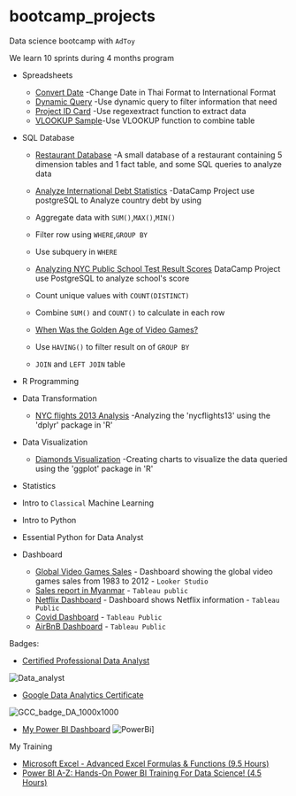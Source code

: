 # bootcamp_projects
Data science bootcamp with `AdToy`

We learn 10 sprints during 4 months program

- Spreadsheets
    - [Convert Date](https://github.com/rajatisace/bootcamp_projects/blob/main/SpreadSheets/Convert_Date.PNG) -Change Date in Thai Format to International Format
    - [Dynamic Query](https://github.com/rajatisace/bootcamp_projects/blob/main/SpreadSheets/Dynamic_Query.PNG) -Use dynamic query to filter information that need
    - [Project ID Card](https://github.com/rajatisace/bootcamp_projects/blob/main/SpreadSheets/Project_ID_Card_Parser.PNG) -Use regexextract function to extract data
    - [VLOOKUP Sample](https://github.com/rajatisace/bootcamp_projects/blob/main/SpreadSheets/Spreedsheets_VLOOKUP.PNG)-Use VLOOKUP function to combine table

- SQL Database
    - [Restaurant Database](https://github.com/rajatisace/bootcamp_projects/blob/main/SQL/restaurant_owner.sql) -A small database of a restaurant containing 5 dimension tables and 1 fact table, and some SQL queries to analyze data
    
    - [Analyze International Debt Statistics](https://github.com/rajatisace/bootcamp_projects/tree/main/SQL/Analyze%20International%20Debt%20Statistics) -DataCamp Project use postgreSQL to Analyze country debt by using 
     - Aggregate data with `SUM()`,`MAX()`,`MIN()`      
     - Filter row using `WHERE`,`GROUP BY`
     - Use subquery in `WHERE`
    
    - [Analyzing NYC Public School Test Result Scores](https://github.com/rajatisace/bootcamp_projects/tree/main/SQL/Analyzing%20NYC%20Public%20School%20Test%20Result%20Scores) DataCamp Project use PostgreSQL to analyze school's score
    - Count unique values with `COUNT(DISTINCT)`
    - Combine `SUM()` and `COUNT()` to calculate in each row
    
    - [When Was the Golden Age of Video Games?](https://github.com/rajatisace/bootcamp_projects/tree/main/SQL/When%20Was%20the%20Golden%20Age%20of%20Video%20Games_)
    - Use `HAVING()` to filter result on of `GROUP BY`
    - `JOIN` and `LEFT JOIN` table
- R Programming
- Data Transformation
    - [NYC flights 2013 Analysis](https://github.com/rajatisace/bootcamp_projects/blob/main/R/NYC_Flights_2013_Analysis-Data_Transformation.ipynb) -Analyzing the 'nycflights13' using the 'dplyr' package in 'R'
- Data Visualization
    - [Diamonds Visualization](https://github.com/rajatisace/bootcamp_projects/blob/main/R/HW_Dataviz.pdf) -Creating charts to visualize the data queried using the 'ggplot' package in 'R'
- Statistics
- Intro to `Classical` Machine Learning
- Intro to Python
- Essential Python for Data Analyst
- Dashboard
    - [Global Video Games Sales](https://datastudio.google.com/u/0/reporting/b787791b-7abf-40b4-b45b-948a5fa96586/page/qSFDD) - Dashboard showing the global video games sales from 1983 to 2012 - `Looker Studio`
    - [Sales report in Myanmar](https://public.tableau.com/app/profile/rajat.chawla/viz/SalesDashboard_16744227941030/SalesDashboard) - `Tableau public`
    - [Netflix Dashboard](https://public.tableau.com/app/profile/rajat.chawla/viz/Netflixdashboard_16744002623450/Netflix) - Dashboard shows Netflix information - `Tableau Public `
    - [Covid Dashboard](https://public.tableau.com/app/profile/rajat.chawla/viz/CovidDashboard_16740639927440/Dashboard1#1) - `Tableau Public`
    - [AirBnB Dashboard](https://public.tableau.com/app/profile/rajat.chawla/viz/AirBnBFullProject_16732356536090/Dashboard1) - `Tableau Public`

Badges:
- [Certified Professional Data Analyst](https://badgr.com/backpack/badges/63c92469f2a88028c26e1f17)

![Data_analyst](https://user-images.githubusercontent.com/104781784/214042038-7eb64d1b-c59a-4f63-b3ae-1fcc969f8d72.png)


- [Google Data Analytics Certificate](https://www.credly.com/users/rajat-chawla.4c47ff5d)

![GCC_badge_DA_1000x1000](https://user-images.githubusercontent.com/104781784/214042188-0dfab77f-c705-4adc-802d-b8533bd051e1.png)

- [My Power BI Dashboard](https://github.com/rajatisace/bootcamp_projects/blob/main/Dashboard/Data%20Career%20Breakdown.pbix)
![PowerBi](https://user-images.githubusercontent.com/104781784/215337264-a90025e9-f807-4139-a342-c37a4a29afd8.PNG)]

My Training

   - [Microsoft Excel - Advanced Excel Formulas & Functions (9.5 Hours)](https://github.com/rajatisace/bootcamp_projects/blob/main/My%20training/Microstoft%20Excel%20-%20Ad.pdf)
   - [Power BI A-Z: Hands-On Power BI Training For Data Science! (4.5 Hours)](https://github.com/rajatisace/bootcamp_projects/blob/main/My%20training/Bi.pdf)




